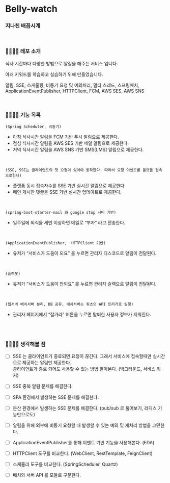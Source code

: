 # Belly-watch
### 지나친 배꼽시계

</br>

### 👨‍👩‍👦‍👦 레포 소개
식사 시간마다 다양한 방법으로 알림을 해주는 서비스 입니다.

아래 키워드를 학습하고 실습하기 위해 만들었습니다.

알림, SSE, 스케줄링, 비동기 요청 및 예외처리, 멀티 스레드, 스프링배치, ApplicationEventPublisher, HTTPClient, FCM, AWS SES, AWS SNS

</br>


### 👨‍👩‍👦‍👦 기능 목록
`(Spring Scheduler, 비동기)`
- 아침 식사시간 알림을 FCM 기반 푸시 알림으로 제공한다. 
- 점심 식사시간 알림을 AWS SES 기반 메일 알림으로 제공한다. 
- 저녁 식사시간 알림을 AWS SNS 기반 SMS[LMS] 알림으로 제공한다.

</br>

`(SSE, SSE는 클라이언트의 첫 요청이 있어야 동작한다. 따라서 요청 이벤트를 플랫폼 접속으로한다)`
- 플랫폼 동시 접속자수를 SSE 기반 실시간 알림으로 제공한다.
- 메인 게시판 댓글을  SSE 기반 실시간 업데이트로 제공한다.
      

</br>

`(spring-boot-starter-mail 와 google stop 서버 기반)`
- 일주일에 외식을 세번 이상하면 메일로 “부자” 라고 전송한다. 

</br>
     
`(ApplicationEventPublisher,  HTTPClient 기반)`
- 유저가 “서비스가 도움이 되요” 를 누르면 관리자 디스코드로 알림이 전달된다.

</br>

`(슬랙봇) `    
- 유저가 “서비스가 도움이 안되요” 를 누르면 관리자 슬랙으로 알림이 전달된다.

</br>

`(웹서버 배치서버 분리, DB 공유, 배치서버는 쿼츠의 API 트리거로 실행)`
- 관리자 페이지에서 “잘가라” 버튼을 누르면 탈퇴한 사용자 정보가 지워진다.


</br>
</br>


### 👨‍👩‍👦‍👦 생각해볼 점 

- [ ] SSE 는 클라이언트가 종료되면 요청이 끊긴다. 그래서 서비스에 접속할때만 실시간으로 제공하는 알림만 제공한다.  
      클라이언트가 종료 되어도 사용할 수 있는 방법 알아본다. (백그라운드, 서비스 워커)

- [ ] SSE 중복 알림 문제를 해결한다.

- [ ] SPA 환경에서 발생하는 SSE 문제를 해결한다.

- [ ] 분산 환경에서 발생하는 SSE 문제를 해결한다. (pub/sub 로 풀어보기,  레디스 기능만으로도)

- [ ] 알림을 위해 외부에 비동기 요청할 때 발생할 수 있는 예외 및 재처리 방법을 고민한다.

- [ ] ApplicationEventPublisher를 통해 이벤트 기반 기능을 사용해본다. (EDA)

- [ ] HTTPClient 도구를 비교한다. (WebClient, RestTemplate, FeignClient)

- [ ] 스케줄러 도구를 비교한다. (SpringScheduler, Quartz)

- [ ] 배치와 서버 API 를 모듈로 구분한다.


      

